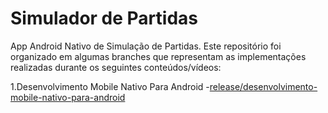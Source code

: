 # Simulador de Partidas

App Android Nativo de Simulação de Partidas. Este repositório foi organizado em algumas branches que representam as implementações realizadas durante os seguintes conteúdos/vídeos:

1.Desenvolvimento Mobile Nativo Para Android
        -[release/desenvolvimento-mobile-nativo-para-android](https://github.com/1994Douglas-Ferreira/simuladorDePartidasAPP/tree/release/desenvolvimentoMobileNativoParaAndroid)
